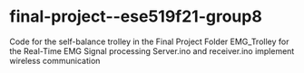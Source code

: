 # final-project--ese519f21-group8
Code for the self-balance trolley in the Final Project Folder
EMG_Trolley for the Real-Time EMG Signal processing
Server.ino and receiver.ino implement wireless communication
